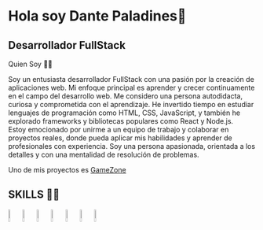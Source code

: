 <h1>Hola soy Dante Paladines👋</h1>

<h2>Desarrollador FullStack</h2>

<p>Quien Soy 👨‍💻</p>

<p>
  Soy un entusiasta desarrollador FullStack con una pasión por la creación de aplicaciones web. Mi enfoque principal es aprender y crecer continuamente en el campo     del desarrollo web. Me considero una persona autodidacta, curiosa y comprometida con el aprendizaje. He invertido tiempo en estudiar lenguajes de programación como   HTML, CSS, JavaScript, y también he explorado frameworks y bibliotecas populares como React y Node.js.
  <br>
  Estoy emocionado por unirme a un equipo de trabajo y colaborar en proyectos reales, donde pueda aplicar mis habilidades y aprender de profesionales con               experiencia. Soy una persona apasionada, orientada a los detalles y con una mentalidad de resolución de problemas.
</p>

<p>
  Uno de mis proyectos es <a href="https://front-gamezone-production.up.railway.app/" >GameZone</a>
</p>

<h2> SKILLS 👨‍🔧 </h2>

<p>

  <img src="https://upload.wikimedia.org/wikipedia/commons/thumb/9/99/Unofficial_JavaScript_logo_2.svg/480px-Unofficial_JavaScript_logo_2.svg.png" title="javascript"    width="5%" height="8%" />

  <img src="https://icon-library.com/images/html5-icon/html5-icon-13.jpg" title="javascript" width="5%" height="8%" />

  <img src="https://upload.wikimedia.org/wikipedia/commons/thumb/d/d5/CSS3_logo_and_wordmark.svg/1452px-CSS3_logo_and_wordmark.svg.png" title="javascript" width="5%"   height="8%" />

  <img src="https://upload.wikimedia.org/wikipedia/commons/thumb/a/a7/React-icon.svg/2300px-React-icon.svg.png" title="javascript" width="5%" height="8%" />

  <img src="https://cdn.worldvectorlogo.com/logos/redux.svg" title="javascript" width="5%" height="8%" />

  <img src="https://logodix.com/logo/1764955.jpg" title="javascript" width="5%" height="8%" />

  <img src="https://w7.pngwing.com/pngs/925/447/png-transparent-express-js-node-js-javascript-mongodb-node-js-text-trademark-logo.png" title="javascript" width="5%"    height="8%" />
   
</p>



<!--
**DantePaladines/DantePaladines** is a ✨ _special_ ✨ repository because its `README.md` (this file) appears on your GitHub profile.

Here are some ideas to get you started:

- 🔭 I’m currently working on ...
- 🌱 I’m currently learning ...
- 👯 I’m looking to collaborate on ...
- 🤔 I’m looking for help with ...
- 💬 Ask me about ...
- 📫 How to reach me: ...
- 😄 Pronouns: ...
- ⚡ Fun fact: ...
-->
